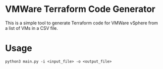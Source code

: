 # VMWare Terraform Code Generator

This is a simple tool to generate Terraform code for VMWare vSphere from a list of VMs in a CSV file.

# Usage

```
python3 main.py -i <input_file> -o <output_file>
```
